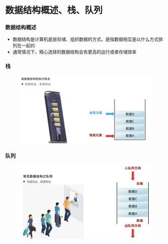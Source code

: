 # 数据结构概述、栈、队列

### 数据结构概述

* 数据结构是计算机底层存储、组织数据的方式。是指数据相互是以什么方式排列在一起的
* 通常情况下，精心选择的数据结构会有更高的运行或者存储效率

### 栈

<figure><img src="../.gitbook/assets/Screen Shot 2022-11-02 at 3.55.20 AM.png" alt=""><figcaption></figcaption></figure>

### 队列

<figure><img src="../.gitbook/assets/Screen Shot 2022-11-02 at 3.56.40 AM.png" alt=""><figcaption></figcaption></figure>
